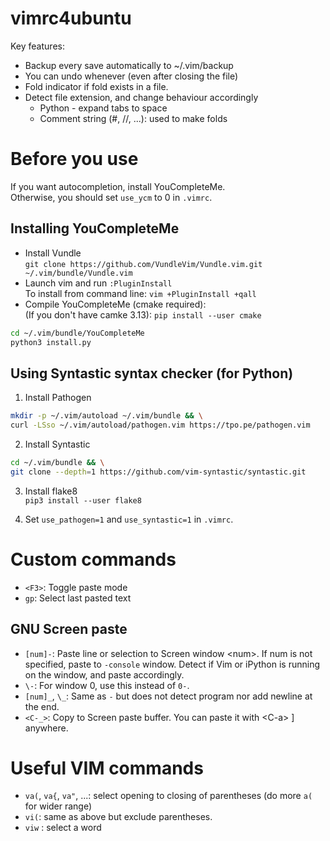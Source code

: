# vimrc4ubuntu
Key features:

- Backup every save automatically to ~/.vim/backup
- You can undo whenever (even after closing the file)
- Fold indicator if fold exists in a file.
- Detect file extension, and change behaviour accordingly
  - Python - expand tabs to space
  - Comment string (#, //, ...): used to make folds

# Before you use
If you want autocompletion, install YouCompleteMe.  
Otherwise, you should set `use_ycm` to 0 in `.vimrc`.

## Installing YouCompleteMe
- Install Vundle  
`git clone https://github.com/VundleVim/Vundle.vim.git ~/.vim/bundle/Vundle.vim`  
- Launch vim and run `:PluginInstall`  
To install from command line: `vim +PluginInstall +qall`  
- Compile YouCompleteMe (cmake required):  
(If you don't have camke 3.13): `pip install --user cmake`  
```bash
cd ~/.vim/bundle/YouCompleteMe
python3 install.py
```


## Using Syntastic syntax checker (for Python)

1. Install Pathogen  
```bash
mkdir -p ~/.vim/autoload ~/.vim/bundle && \
curl -LSso ~/.vim/autoload/pathogen.vim https://tpo.pe/pathogen.vim
```  
2. Install Syntastic  
```bash
cd ~/.vim/bundle && \
git clone --depth=1 https://github.com/vim-syntastic/syntastic.git
```  
3. Install flake8  
`pip3 install --user flake8`  

4. Set `use_pathogen=1` and `use_syntastic=1` in `.vimrc`.  


# Custom commands

- `<F3>`: Toggle paste mode
- `gp`: Select last pasted text

## GNU Screen paste
- `[num]-`: Paste line or selection to Screen window \<num\>. If num is not specified, paste to `-console` window. Detect if Vim or iPython is running on the window, and paste accordingly.
- `\-`: For window 0, use this instead of `0-`.
- `[num]_`, `\_`: Same as `-` but does not detect program nor add newline at the end.
- `<C-_>`: Copy to Screen paste buffer. You can paste it with \<C-a\> \] anywhere.



# Useful VIM commands

- `va(`, `va{`, `va"`, ...: select opening to closing of parentheses (do more `a(` for wider range)
- `vi(`: same as above but exclude parentheses.
- `viw` : select a word


